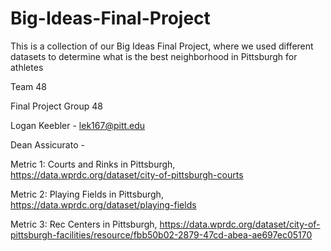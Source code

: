 # Big-Ideas-Final-Project
This is a collection of our Big Ideas Final Project, where we used different datasets to determine what is the best neighborhood in Pittsburgh for athletes

Team 48

Final Project Group 48

Logan Keebler - lek167@pitt.edu

Dean Assicurato - 

Metric 1: Courts and Rinks in Pittsburgh, https://data.wprdc.org/dataset/city-of-pittsburgh-courts


Metric 2: Playing Fields in Pittsburgh, https://data.wprdc.org/dataset/playing-fields


Metric 3: Rec Centers in Pittsburgh, https://data.wprdc.org/dataset/city-of-pittsburgh-facilities/resource/fbb50b02-2879-47cd-abea-ae697ec05170 

